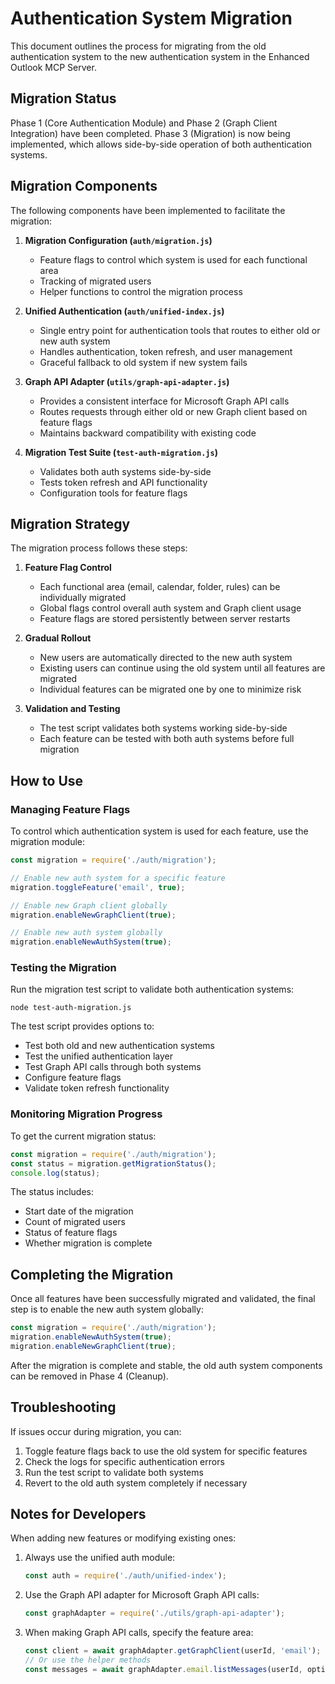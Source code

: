 # Authentication System Migration

This document outlines the process for migrating from the old authentication system to the new authentication system in the Enhanced Outlook MCP Server.

## Migration Status

Phase 1 (Core Authentication Module) and Phase 2 (Graph Client Integration) have been completed. Phase 3 (Migration) is now being implemented, which allows side-by-side operation of both authentication systems.

## Migration Components

The following components have been implemented to facilitate the migration:

1. **Migration Configuration (`auth/migration.js`)**
   - Feature flags to control which system is used for each functional area
   - Tracking of migrated users
   - Helper functions to control the migration process

2. **Unified Authentication (`auth/unified-index.js`)**
   - Single entry point for authentication tools that routes to either old or new auth system
   - Handles authentication, token refresh, and user management
   - Graceful fallback to old system if new system fails

3. **Graph API Adapter (`utils/graph-api-adapter.js`)**
   - Provides a consistent interface for Microsoft Graph API calls
   - Routes requests through either old or new Graph client based on feature flags
   - Maintains backward compatibility with existing code

4. **Migration Test Suite (`test-auth-migration.js`)**
   - Validates both auth systems side-by-side
   - Tests token refresh and API functionality
   - Configuration tools for feature flags

## Migration Strategy

The migration process follows these steps:

1. **Feature Flag Control**
   - Each functional area (email, calendar, folder, rules) can be individually migrated
   - Global flags control overall auth system and Graph client usage
   - Feature flags are stored persistently between server restarts

2. **Gradual Rollout**
   - New users are automatically directed to the new auth system
   - Existing users can continue using the old system until all features are migrated
   - Individual features can be migrated one by one to minimize risk

3. **Validation and Testing**
   - The test script validates both systems working side-by-side
   - Each feature can be tested with both auth systems before full migration

## How to Use

### Managing Feature Flags

To control which authentication system is used for each feature, use the migration module:

```javascript
const migration = require('./auth/migration');

// Enable new auth system for a specific feature
migration.toggleFeature('email', true);

// Enable new Graph client globally
migration.enableNewGraphClient(true);

// Enable new auth system globally
migration.enableNewAuthSystem(true);
```

### Testing the Migration

Run the migration test script to validate both authentication systems:

```
node test-auth-migration.js
```

The test script provides options to:
- Test both old and new authentication systems
- Test the unified authentication layer
- Test Graph API calls through both systems
- Configure feature flags
- Validate token refresh functionality

### Monitoring Migration Progress

To get the current migration status:

```javascript
const migration = require('./auth/migration');
const status = migration.getMigrationStatus();
console.log(status);
```

The status includes:
- Start date of the migration
- Count of migrated users
- Status of feature flags
- Whether migration is complete

## Completing the Migration

Once all features have been successfully migrated and validated, the final step is to enable the new auth system globally:

```javascript
const migration = require('./auth/migration');
migration.enableNewAuthSystem(true);
migration.enableNewGraphClient(true);
```

After the migration is complete and stable, the old auth system components can be removed in Phase 4 (Cleanup).

## Troubleshooting

If issues occur during migration, you can:

1. Toggle feature flags back to use the old system for specific features
2. Check the logs for specific authentication errors
3. Run the test script to validate both systems
4. Revert to the old auth system completely if necessary

## Notes for Developers

When adding new features or modifying existing ones:

1. Always use the unified auth module:
   ```javascript
   const auth = require('./auth/unified-index');
   ```

2. Use the Graph API adapter for Microsoft Graph API calls:
   ```javascript
   const graphAdapter = require('./utils/graph-api-adapter');
   ```

3. When making Graph API calls, specify the feature area:
   ```javascript
   const client = await graphAdapter.getGraphClient(userId, 'email');
   // Or use the helper methods
   const messages = await graphAdapter.email.listMessages(userId, options);
   ``` 